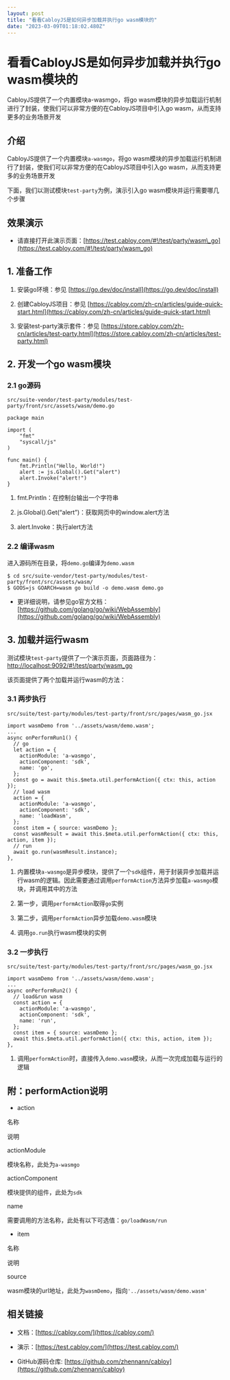 ```yaml
---
layout: post
title: "看看CabloyJS是如何异步加载并执行go wasm模块的"
date: "2023-03-09T01:18:02.480Z"
---
```

看看CabloyJS是如何异步加载并执行go wasm模块的
==============================

CabloyJS提供了一个内置模块a-wasmgo，将go wasm模块的异步加载运行机制进行了封装，使我们可以非常方便的在CabloyJS项目中引入go wasm，从而支持更多的业务场景开发

介绍
--

CabloyJS提供了一个内置模块`a-wasmgo`，将go wasm模块的异步加载运行机制进行了封装，使我们可以非常方便的在CabloyJS项目中引入go wasm，从而支持更多的业务场景开发

下面，我们以测试模块`test-party`为例，演示引入go wasm模块并运行需要哪几个步骤

效果演示
----

*   请直接打开此演示页面：[https://test.cabloy.com/#!/test/party/wasm\_go](https://test.cabloy.com/#!/test/party/wasm_go)

1\. 准备工作
--------

1.  安装go环境：参见 [https://go.dev/doc/install](https://go.dev/doc/install)
    
2.  创建CabloyJS项目：参见 [https://cabloy.com/zh-cn/articles/guide-quick-start.html](https://cabloy.com/zh-cn/articles/guide-quick-start.html)
    
3.  安装test-party演示套件：参见 [https://store.cabloy.com/zh-cn/articles/test-party.html](https://store.cabloy.com/zh-cn/articles/test-party.html)
    

2\. 开发一个go wasm模块
-----------------

### 2.1 go源码

`src/suite-vendor/test-party/modules/test-party/front/src/assets/wasm/demo.go`

    package main
    
    import (
    	"fmt"
    	"syscall/js"
    )
    
    func main() {
    	fmt.Println("Hello, World!")
    	alert := js.Global().Get("alert")
    	alert.Invoke("alert!")
    }
    

1.  fmt.Println：在控制台输出一个字符串
    
2.  js.Global().Get(“alert”)：获取网页中的window.alert方法
    
3.  alert.Invoke：执行alert方法
    

### 2.2 编译wasm

进入源码所在目录，将`demo.go`编译为`demo.wasm`

    $ cd src/suite-vendor/test-party/modules/test-party/front/src/assets/wasm/
    $ GOOS=js GOARCH=wasm go build -o demo.wasm demo.go
    

*   更详细说明，请参见go官方文档：[https://github.com/golang/go/wiki/WebAssembly](https://github.com/golang/go/wiki/WebAssembly)

3\. 加载并运行wasm
-------------

测试模块`test-party`提供了一个演示页面，页面路径为：[http://localhost:9092/#!/test/party/wasm\_go](http://localhost:9092/#!/test/party/wasm_go)

该页面提供了两个加载并运行wasm的方法：

### 3.1 两步执行

`src/suite/test-party/modules/test-party/front/src/pages/wasm_go.jsx`

    import wasmDemo from '../assets/wasm/demo.wasm';
    ...
    async onPerformRun1() {
      // go
      let action = {
        actionModule: 'a-wasmgo',
        actionComponent: 'sdk',
        name: 'go',
      };
      const go = await this.$meta.util.performAction({ ctx: this, action });
      // load wasm
      action = {
        actionModule: 'a-wasmgo',
        actionComponent: 'sdk',
        name: 'loadWasm',
      };
      const item = { source: wasmDemo };
      const wasmResult = await this.$meta.util.performAction({ ctx: this, action, item });
      // run
      await go.run(wasmResult.instance);
    },
    

1.  内置模块`a-wasmgo`是异步模块，提供了一个`sdk`组件，用于封装异步加载并运行wasm的逻辑。因此需要通过调用`performAction`方法异步加载`a-wasmgo`模块，并调用其中的方法
    
2.  第一步，调用`performAction`取得`go`实例
    
3.  第二步，调用`performAction`异步加载`demo.wasm`模块
    
4.  调用`go.run`执行wasm模块的实例
    

### 3.2 一步执行

`src/suite/test-party/modules/test-party/front/src/pages/wasm_go.jsx`

    import wasmDemo from '../assets/wasm/demo.wasm';
    ...
    async onPerformRun2() {
      // load&run wasm
      const action = {
        actionModule: 'a-wasmgo',
        actionComponent: 'sdk',
        name: 'run',
      };
      const item = { source: wasmDemo };
      await this.$meta.util.performAction({ ctx: this, action, item });
    },
    

1.  调用`performAction`时，直接传入`demo.wasm`模块，从而一次完成加载与运行的逻辑

附：performAction说明
-----------------

*   action

名称

说明

actionModule

模块名称，此处为`a-wasmgo`

actionComponent

模块提供的组件，此处为`sdk`

name

需要调用的方法名称，此处有以下可选值：`go/loadWasm/run`

*   item

名称

说明

source

wasm模块的url地址，此处为`wasmDemo`，指向`'../assets/wasm/demo.wasm'`

**相关链接**
--------

*   文档：[https://cabloy.com/](https://cabloy.com/)
    
*   演示：[https://test.cabloy.com/](https://test.cabloy.com/)
    
*   GitHub源码仓库: [https://github.com/zhennann/cabloy](https://github.com/zhennann/cabloy)